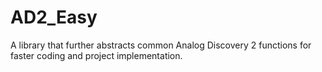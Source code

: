 # AD2_Easy
A library that further abstracts common Analog Discovery 2 functions for faster coding and project implementation.
